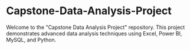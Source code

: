 # Capstone-Data-Analysis-Project
Welcome to the "Capstone Data Analysis Project" repository. This project demonstrates advanced data analysis techniques using Excel, Power BI, MySQL, and Python.
